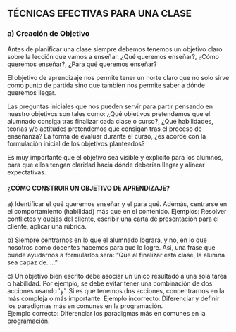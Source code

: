 ## TÉCNICAS EFECTIVAS PARA UNA CLASE

### a) Creación de Objetivo

Antes de planificar una clase siempre debemos tenemos un objetivo claro sobre la lección que vamos a enseñar. ¿Qué queremos enseñar?, ¿Cómo queremos enseñar?, ¿Para qué queremos enseñar?

El objetivo de aprendizaje nos permite tener un norte claro que no solo sirve como punto de partida sino que también nos permite saber a dónde queremos llegar. 

Las preguntas iniciales que nos pueden servir para partir pensando en nuestro objetivos son tales como: ¿Qué objetivos pretendemos que el alumnado consiga tras finalizar cada clase o curso?, ¿Qué habilidades, teorías y/o actitudes pretendemos que consigan tras el proceso de enseñanza? La forma de evaluar durante el curso, ¿es acorde con la formulación inicial de los objetivos planteados?

Es muy importante que el objetivo sea visible y explícito para los alumnos, para que ellos tengan claridad hacia dónde deberían llegar y alinear expectativas. 

#### ¿CÓMO CONSTRUIR UN OBJETIVO DE APRENDIZAJE?

a) Identificar el qué queremos enseñar y el para qué. Además, centrarse en el comportamiento (habilidad) más que en el contenido. Ejemplos: Resolver conflictos y quejas del cliente, escribir una carta de presentación para el cliente, aplicar una rúbrica.

b) Siempre centrarnos en lo que el alumnado logrará, y no, en lo que nosotros como docentes hacemos para que lo logre. Así, una frase que puede ayudarnos a formularlos será: “Que al finalizar esta clase,  la alumna sea capaz de…..”

c) Un objetivo bien escrito debe asociar un único resultado a una sola tarea o habilidad. Por ejemplo, se debe evitar tener una combinación de dos acciones usando 'y'. Si es que tenemos dos acciones, concentrarnos en la más compleja o más importante.
Ejemplo incorrecto: Diferenciar y definir los paradigmas más en comunes en la programación.  
Ejemplo correcto: Diferenciar los paradigmas más en comunes en la programación.

